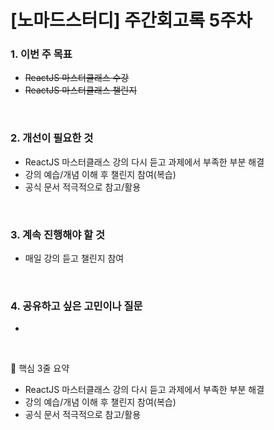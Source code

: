 # [노마드스터디] 주간회고록 5주차

### 1. 이번 주 목표

- ~~ReactJS 마스터클래스 수강~~
- ~~ReactJS 마스터클래스 챌린지~~

<br>

### 2. 개선이 필요한 것

- ReactJS 마스터클래스 강의 다시 듣고 과제에서 부족한 부분 해결
- 강의 예습/개념 이해 후 챌린지 참여(복습)
- 공식 문서 적극적으로 참고/활용

<br>

### 3. 계속 진행해야 할 것

- 매일 강의 듣고 챌린지 참여

<br>

### 4. 공유하고 싶은 고민이나 질문

-

<br>

🤖 핵심 3줄 요약

- ReactJS 마스터클래스 강의 다시 듣고 과제에서 부족한 부분 해결
- 강의 예습/개념 이해 후 챌린지 참여(복습)
- 공식 문서 적극적으로 참고/활용
